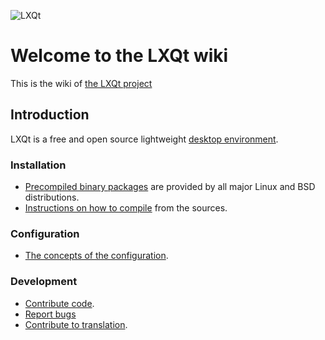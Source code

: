 ![LXQt](https://github.com/user-attachments/assets/d91fb43d-7ddb-4314-8298-0bc24fcb8c2a)
# Welcome to the LXQt wiki

This is the wiki of [the LXQt project](https://lxqt-project.org)

## Introduction
LXQt is a free and open source lightweight [desktop environment](https://en.wikipedia.org/wiki/Desktop_environment).

### Installation
* [Precompiled binary packages](Binary-packages.md) are provided by all major Linux and BSD distributions.  
* [Instructions on how to compile](Building-from-source.md) from the sources.  

### Configuration
* [The concepts of the configuration](https://github.com/lxqt/lxqt/wiki/General).  

### Development
* [Contribute code](Contributing-code.md).
* [Report bugs](Reporting-bugs.md)
* [Contribute to translation](Translation.md).



<a rel="me" href="https://mastodon.social/@LXQt"/>

